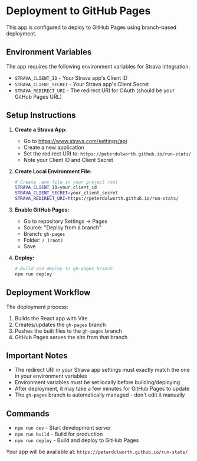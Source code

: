 # Deployment to GitHub Pages

This app is configured to deploy to GitHub Pages using branch-based deployment.

## Environment Variables

The app requires the following environment variables for Strava integration:

- `STRAVA_CLIENT_ID` - Your Strava app's Client ID
- `STRAVA_CLIENT_SECRET` - Your Strava app's Client Secret  
- `STRAVA_REDIRECT_URI` - The redirect URI for OAuth (should be your GitHub Pages URL)

## Setup Instructions

1. **Create a Strava App:**
   - Go to https://www.strava.com/settings/api
   - Create a new application
   - Set the redirect URI to: `https://peterdulworth.github.io/run-stats/`
   - Note your Client ID and Client Secret

2. **Create Local Environment File:**
   ```bash
   # Create .env file in your project root
   STRAVA_CLIENT_ID=your_client_id
   STRAVA_CLIENT_SECRET=your_client_secret
   STRAVA_REDIRECT_URI=https://peterdulworth.github.io/run-stats/
   ```

3. **Enable GitHub Pages:**
   - Go to repository Settings → Pages
   - Source: "Deploy from a branch"
   - Branch: `gh-pages`
   - Folder: `/ (root)`
   - Save

4. **Deploy:**
   ```bash
   # Build and deploy to gh-pages branch
   npm run deploy
   ```

## Deployment Workflow

The deployment process:
1. Builds the React app with Vite
2. Creates/updates the `gh-pages` branch
3. Pushes the built files to the `gh-pages` branch
4. GitHub Pages serves the site from that branch

## Important Notes

- The redirect URI in your Strava app settings must exactly match the one in your environment variables
- Environment variables must be set locally before building/deploying
- After deployment, it may take a few minutes for GitHub Pages to update
- The `gh-pages` branch is automatically managed - don't edit it manually

## Commands

- `npm run dev` - Start development server
- `npm run build` - Build for production
- `npm run deploy` - Build and deploy to GitHub Pages

Your app will be available at: `https://peterdulworth.github.io/run-stats/` 